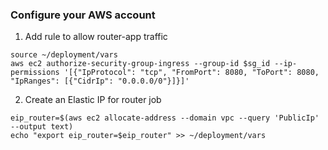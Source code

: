 ### Configure your AWS account

1. Add rule to allow router-app traffic
```
source ~/deployment/vars
aws ec2 authorize-security-group-ingress --group-id $sg_id --ip-permissions '[{"IpProtocol": "tcp", "FromPort": 8080, "ToPort": 8080, "IpRanges": [{"CidrIp": "0.0.0.0/0"}]}]'
```

2. Create an Elastic IP for router job

```
eip_router=$(aws ec2 allocate-address --domain vpc --query 'PublicIp' --output text)
echo "export eip_router=$eip_router" >> ~/deployment/vars
```
